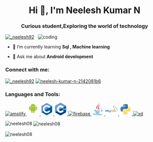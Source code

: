 

<!--
**neelesh08/neelesh08** is a ✨ _special_ ✨ repository because its `README.md` (this file) appears on your GitHub profile.

Here are some ideas to get you started:

- 🔭 I’m currently working on ...
- 🌱 I’m currently learning ...
- 👯 I’m looking to collaborate on ...
- 🤔 I’m looking for help with ...
- 💬 Ask me about ...
- 📫 How to reach me: ...
- 😄 Pronouns: ...
- ⚡ Fun fact: ...
-->

<h1 align="center">Hi 👋, I'm Neelesh Kumar N</h1>
<h3 align="center">Curious student,Exploring the world of technology</h3>
<img align= "right" alt = "coding"  width = "400" src = "https://dribbble.com/shots/15022493-Android-Developers?utm_source=Clipboard_Shot&utm_campaign=Molly_Hensley&utm_content=Android%20Developers&utm_medium=Social_Share&utm_source=Clipboard_Shot&utm_campaign=Molly_Hensley&utm_content=Android%20Developers&utm_medium=Social_Share">

<p align="left"> <a href="https://twitter.com/_neelesh92" target="blank"><img src="https://img.shields.io/twitter/follow/_neelesh92?logo=twitter&style=for-the-badge" alt="_neelesh92" /></a> </p>

- 🌱 I’m currently learning **Sql , Machine learning**

- 💬 Ask me about **Android development**

<h3 align="left">Connect with me:</h3>
<p align="left">
<a href="https://twitter.com/_neelesh92" target="blank"><img align="center" src="https://raw.githubusercontent.com/rahuldkjain/github-profile-readme-generator/master/src/images/icons/Social/twitter.svg" alt="_neelesh92" height="30" width="40" /></a>
<a href="https://linkedin.com/in/neelesh-kumar-n-2142081b6" target="blank"><img align="center" src="https://raw.githubusercontent.com/rahuldkjain/github-profile-readme-generator/master/src/images/icons/Social/linked-in-alt.svg" alt="neelesh-kumar-n-2142081b6" height="30" width="40" /></a>
</p>

<h3 align="left">Languages and Tools:</h3>
<p align="left"> <a href="https://aws.amazon.com/amplify/" target="_blank" rel="noreferrer"> <img src="https://docs.amplify.aws/assets/logo-dark.svg" alt="amplify" width="40" height="40"/> </a> <a href="https://developer.android.com" target="_blank" rel="noreferrer"> <img src="https://raw.githubusercontent.com/devicons/devicon/master/icons/android/android-original-wordmark.svg" alt="android" width="40" height="40"/> </a> <a href="https://www.cprogramming.com/" target="_blank" rel="noreferrer"> <img src="https://raw.githubusercontent.com/devicons/devicon/master/icons/c/c-original.svg" alt="c" width="40" height="40"/> </a> <a href="https://www.w3schools.com/cpp/" target="_blank" rel="noreferrer"> <img src="https://raw.githubusercontent.com/devicons/devicon/master/icons/cplusplus/cplusplus-original.svg" alt="cplusplus" width="40" height="40"/> </a> <a href="https://firebase.google.com/" target="_blank" rel="noreferrer"> <img src="https://www.vectorlogo.zone/logos/firebase/firebase-icon.svg" alt="firebase" width="40" height="40"/> </a> <a href="https://www.java.com" target="_blank" rel="noreferrer"> <img src="https://raw.githubusercontent.com/devicons/devicon/master/icons/java/java-original.svg" alt="java" width="40" height="40"/> </a> <a href="https://www.mysql.com/" target="_blank" rel="noreferrer"> <img src="https://raw.githubusercontent.com/devicons/devicon/master/icons/mysql/mysql-original-wordmark.svg" alt="mysql" width="40" height="40"/> </a> <a href="https://www.python.org" target="_blank" rel="noreferrer"> <img src="https://raw.githubusercontent.com/devicons/devicon/master/icons/python/python-original.svg" alt="python" width="40" height="40"/> </a> <a href="https://www.adobe.com/products/xd.html" target="_blank" rel="noreferrer"> <img src="https://cdn.worldvectorlogo.com/logos/adobe-xd.svg" alt="xd" width="40" height="40"/> </a> </p>

<p><img align="left" src="https://github-readme-stats.vercel.app/api/top-langs?username=neelesh08&show_icons=true&locale=en&layout=compact" alt="neelesh08" /></p>

<p>&nbsp;<img align="center" src="https://github-readme-stats.vercel.app/api?username=neelesh08&show_icons=true&locale=en" alt="neelesh08" /></p>

<p><img align="center" src="https://github-readme-streak-stats.herokuapp.com/?user=neelesh08&" alt="neelesh08" /></p>
